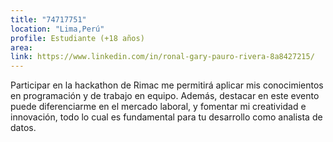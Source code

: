 ```yaml
---
title: "74717751"
location: "Lima,Perú"
profile: Estudiante (+18 años)
area: 
link: https://www.linkedin.com/in/ronal-gary-pauro-rivera-8a8427215/
---
```


Participar en la hackathon de Rimac me permitirá aplicar mis conocimientos en programación y de trabajo en equipo. Además, destacar en este evento puede diferenciarme en el mercado laboral,  y fomentar mi creatividad e innovación, todo lo cual es fundamental para tu desarrollo como analista de datos.